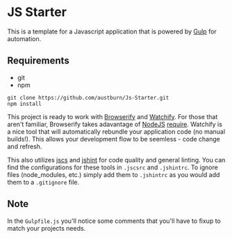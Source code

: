 # JS Starter
This is a template for a Javascript application that is powered by [Gulp](http://gulpjs.com/) for automation.
## Requirements
* git
* npm

```
git clone https://github.com/austburn/Js-Starter.git
npm install
```
This project is ready to work with [Browserify](http://browserify.org/) and [Watchify](https://github.com/substack/watchify
). For those that aren't familiar, Browserify takes adavantage of [NodeJS](nodejs.org) [require](http://nodejs.org/api/modules.html#modules_module_require_id). Watchify is a nice tool that will automatically rebundle your application code (no manual builds!). This allows your development flow to be seemless - code change and refresh.

This also utilizes [jscs](https://github.com/jscs-dev/node-jscs) and [jshint](www.jshint.com) for code quality and general linting. You can find the configurations for these tools in ```.jscsrc``` and ```.jshintrc```. To ignore files (node_modules, etc.) simply add them to ```.jshintrc``` as you would add them to a ```.gitignore``` file.
## Note
In the ```Gulpfile.js``` you'll notice some comments that you'll have to fixup to match your projects needs.